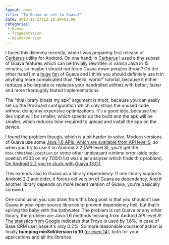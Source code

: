 ```yaml
---
layout: post
title: "To Guava or not to Guava?"
date: 2013-12-27T12:10:00+01:00
categories:
 - Guava
 - fragmentation
 - minSdkVersion
---
```


I faced this dilemma recently, when I was preparing first release of [Cerberus](https://github.com/chalup/cerberus) utility for Android. On one hand, in [Cerberus](https://github.com/chalup/cerberus) I used a tiny subset of Guava features which can be trivially rewritten in vanilla Java in 15 minutes, so maybe I should not force Guava down peoples throat?  On the other hand I'm a [huge](/blog/2013/09/21/guava-goodies) [fan](/blog/2013/10/04/more-guava-goodies-abstractiterator) of Guava and I think you should definitely use it in anything more complicated than "Hello, world!" tutorial, because it either reduces a boilerplate or replaces your handrolled utilities with better, faster and more thoroughly tested implementations.

The "this library bloats my apk" argument is moot, because you can easily set up the ProGuard configuration which only strips the unused code, without doing any expensive optimizations. It's a good idea, because the dex input will be smaller, which speeds up the build and the apk will be smaller, which reduces time required to upload and install the app on the device.

I found the problem though, which is a bit harder to solve. Modern versions of Guava use some [Java 1.6 APIs, which are available from API level 9](http://developer.android.com/reference/java/util/NavigableSet.html), so when you try to use it on Android 2.2 (API level 8), you'll get the `NoSuchMethodException` or some other unpleasant runtime error (side note: position #233 on my TODO list was a jar analyzer which finds this problem). [On Android 2.2 you're stuck with Guava 13.0.1.](/blog/2013/06/26/guava-and-minsdkversion)

This extends also to Guava as a library dependency. If one library supports Android 2.2 and older, it forces old version of Guava as dependency. And if another library depends on more recent version of Guava, you're basically screwed.

One conclusion you can draw from this blog post is that you shouldn't use Guava in your open source libraries to prevent dependency hell, but that's spilling the baby with the bathwater. The problem is not Guava or any other library, the problem are Java 1.6 methods missing from Android API level 8! [The statistics from Google](http://developer.android.com/about/dashboards/index.html) indicates that Froyo is used by 1.6%, in case of Base CRM user base it's only 0.2%. So more reasonable course of action is finally **bumping minSdkVersion to 10** ([or even 14](http://dannyroa.com/2013/10/17/why-its-time-to-support-only-android-4-0-and-above/)), both for your applications and all the libraries.
